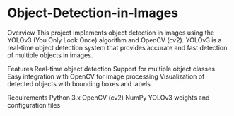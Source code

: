 # Object-Detection-in-Images
Overview
    This project implements object detection in images using the YOLOv3 (You Only Look Once) algorithm and OpenCV (cv2). YOLOv3 is a real-time object detection system that provides 
    accurate and fast detection of multiple objects in images.

Features
    Real-time object detection
    Support for multiple object classes
    Easy integration with OpenCV for image processing
    Visualization of detected objects with bounding boxes and labels

Requirements
    Python 3.x
    OpenCV (cv2)
    NumPy
    YOLOv3 weights and configuration files
